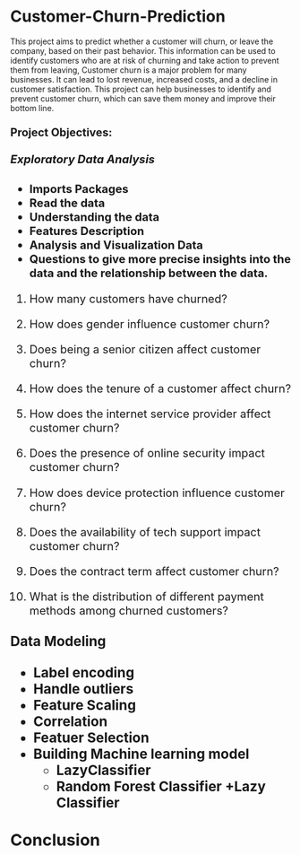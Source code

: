 # Customer-Churn-Prediction
 This project aims to predict whether a customer will churn, or leave the company, based on their past behavior. This information can be used to identify customers who are at risk of churning and take action to prevent them from leaving, Customer churn is a major problem for many businesses. It can lead to lost revenue, increased costs, and a decline in customer satisfaction. This project can help businesses to identify and prevent customer churn, which can save them money and improve their bottom line.
<h3><b><big>  Project Objectives:</b> </h1>
<h5><b><big>  Exploratory Data Analysis</b> </h1>

+ <b>Imports Packages
+ Read the data
+ Understanding the data
+ Features Description
+ Analysis and Visualization Data
+  Questions to give more precise insights into the data and the relationship between the data. </b>

  1. How many customers have churned?
  2. How does gender influence customer churn?
  3. Does being a senior citizen affect customer churn?
  4.  How does the tenure of a customer affect churn?
  5. How does the internet service provider affect customer churn?
  6. Does the presence of online security impact customer churn?
  7. How does device protection influence customer churn?
  
  8. Does the availability of tech support impact customer churn?
  9. Does the contract term affect customer churn?
  10. What is the distribution of different payment methods among churned customers?  

<h4><b><big> Data Modeling  </h1>

+ Label encoding
+ Handle outliers
+ Feature Scaling 
+ Correlation
+ Featuer Selection 
+ Building Machine learning model
   + LazyClassifier
   + Random Forest Classifier
   +Lazy Classifier 

<h4><b><big> Conclusion   </h1>



 
